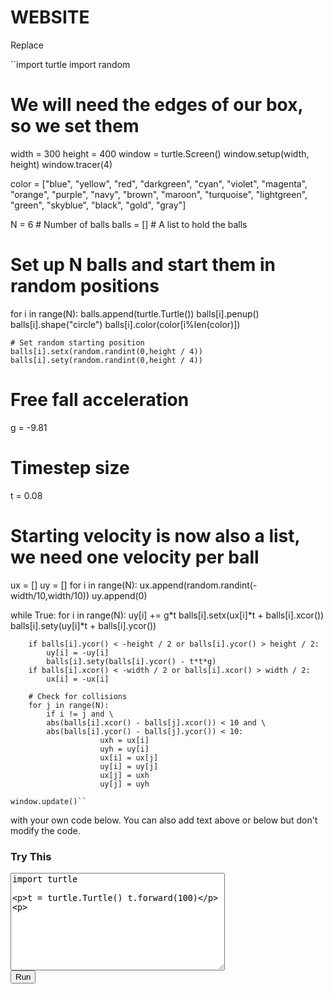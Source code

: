 # WEBSITE

Replace

``import turtle
import random

# We will need the edges of our box, so we set them
width = 300
height = 400
window = turtle.Screen()
window.setup(width, height)
window.tracer(4)

color = ["blue",
        "yellow",
        "red",
        "darkgreen", 
        "cyan", 
        "violet",
        "magenta",
        "orange",
        "purple", 
        "navy", 
        "brown", 
        "maroon",
        "turquoise", 
        "lightgreen", 
        "green", 
        "skyblue", 
        "black", 
        "gold",
        "gray"]

N = 6 # Number of balls
balls = [] # A list to hold the balls

# Set up N balls and start them in random positions
for i in range(N):
    balls.append(turtle.Turtle())
    balls[i].penup()
    balls[i].shape("circle")
    balls[i].color(color[i%len(color)])

    # Set random starting position
    balls[i].setx(random.randint(0,height / 4))
    balls[i].sety(random.randint(0,height / 4))

# Free fall acceleration
g = -9.81

# Timestep size
t = 0.08

# Starting velocity is now also a list, we need one velocity per ball
ux = []
uy = []
for i in range(N):
    ux.append(random.randint(-width/10,width/10))
    uy.append(0)

while True:
    for i in range(N):
        uy[i] += g*t
        balls[i].setx(ux[i]*t + balls[i].xcor())
        balls[i].sety(uy[i]*t + balls[i].ycor())

        if balls[i].ycor() < -height / 2 or balls[i].ycor() > height / 2:
            uy[i] = -uy[i]
            balls[i].sety(balls[i].ycor() - t*t*g)
        if balls[i].xcor() < -width / 2 or balls[i].xcor() > width / 2:
            ux[i] = -ux[i]

        # Check for collisions
        for j in range(N):
            if i != j and \
            abs(balls[i].xcor() - balls[j].xcor()) < 10 and \
            abs(balls[i].ycor() - balls[j].ycor()) < 10:
                        uxh = ux[i]
                        uyh = uy[i]
                        ux[i] = ux[j]
                        uy[i] = uy[j]
                        ux[j] = uxh
                        uy[j] = uyh

    window.update()``
with your own code below. You can also add text above or below but don't modify the code.



<script src="https://ajax.googleapis.com/ajax/libs/jquery/1.9.0/jquery.min.js" type="text/javascript"></script> 
<script src="https://cdn.jsdelivr.net/npm/skulpt@1.2.0/dist/skulpt.min.js" type="text/javascript"></script> 
<script src="https://cdn.jsdelivr.net/npm/skulpt@1.2.0/dist/skulpt-stdlib.js" type="text/javascript"></script> 

<script type="text/javascript"> 
function outf(text) { 
    var mypre = document.getElementById("output"); 
    mypre.innerHTML = mypre.innerHTML + text; 
} 
function builtinRead(x) {
    if (Sk.builtinFiles === undefined || Sk.builtinFiles["files"][x] === undefined)
            throw "File not found: '" + x + "'";
    return Sk.builtinFiles["files"][x];
}

function runit() { 
   var prog = document.getElementById("yourcode").value; 
   var mypre = document.getElementById("output"); 
   mypre.innerHTML = ''; 
   Sk.pre = "output";
   Sk.configure({output:outf, read:builtinRead}); 
   (Sk.TurtleGraphics || (Sk.TurtleGraphics = {})).target = 'mycanvas';
   var myPromise = Sk.misceval.asyncToPromise(function() {
       return Sk.importMainWithBody("<stdin>", false, prog, true);
   });
   myPromise.then(function(mod) {
       console.log('success');
   },
       function(err) {
       console.log(err.toString());
   });
} 
</script> 

<h3>Try This</h3> 
<form> 
<textarea id="yourcode" cols="40" rows="10">
import turtle

t = turtle.Turtle()
t.forward(100)

</textarea><br /> 
<button type="button" onclick="runit()">Run</button> 
</form> 
<pre id="output" ></pre> 
<!-- If you want turtle graphics include a canvas -->
<div id="mycanvas"></div> 
